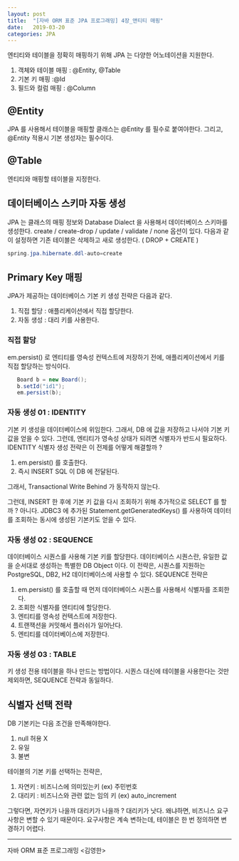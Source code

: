 ```yaml
---
layout: post
title:  "[자바 ORM 표준 JPA 프로그래밍] 4장_앤티티 매핑"
date:   2019-03-20
categories: JPA
---
```


엔티티와 테이블을 정확히 매핑하기 위해 JPA 는 다양한 어노테이션을 지원한다.

1. 객체와 테이블 매핑 : @Entity, @Table
2. 기본 키 매핑 :@Id
3. 필드와 컬럼 매핑 : @Column

## @Entity

JPA 를 사용해서 테이블을 매핑할 클래스는 @Entity 를 필수로 붙여야한다. 
그리고, @Entity 적용시 기본 생성자는 필수이다.

## @Table

엔티티와 매핑할 테이블을 지정한다.

## 데이터베이스 스키마 자동 생성

JPA 는 클래스의 매핑 정보와 Database Dialect 을 사용해서 데이터베이스 스키마를 생성한다.
create / create-drop / update / validate / none 옵션이 있다.
다음과 같이 설정하면 기존 테이블은 삭제하고 새로 생성한다. ( DROP + CREATE )

```java
spring.jpa.hibernate.ddl-auto=create
```

## Primary Key 매핑

JPA가 제공하는 데이터베이스 기본 키 생성 전략은 다음과 같다.

1. 직접 할당 : 애플리케이션에서 직접 할당한다.
2. 자동 생성 : 대리 키를 사용한다.

### 직접 할당

em.persist() 로 엔티티를 영속성 컨텍스트에 저장하기 전에, 애플리케이션에서 키를 직접 할당하는 방식이다.

```java
   Board b = new Board();
   b.setId("id1");
   em.persist(b);
```

### 자동 생성 01 : IDENTITY

기본 키 생성을 데이터베이스에 위임한다. 그래서, DB 에 값을 저장하고 나서야 기본 키 값을 얻을 수 있다.
그런데, 엔티티가 영속성 상태가 되려면 식별자가 반드시 필요하다. IDENTITY 식별자 생성 전략은 이 전제를 어떻게 해결할까 ?

1. em.persist() 를 호출한다.
2. 즉시 INSERT SQL 이 DB 에 전달된다. 
   
그래서, Transactional Write Behind 가 동작하지 않는다.

그런데, INSERT 한 후에 기본 키 값을 다시 조회하기 위해 추가적으로 SELECT 를 할까 ? 아니다.
JDBC3 에 추가된 Statement.getGeneratedKeys() 를 사용하여 데이터를 조회하는 동시에 생성된 기본키도 얻을 수 있다.

### 자동 생성 02 : SEQUENCE

데이터베이스 시퀀스를 사용해 기본 키를 할당한다. 데이터베이스 시퀀스란, 유일한 값을 순서대로 생성하는 특별한 DB Object 이다.
이 전략은, 시퀀스를 지원하는 PostgreSQL, DB2, H2 데이터베이스에 사용할 수 있다.
SEQUENCE 전략은 

1. em.persist() 를 호출할 때 먼저 데이터베이스 시퀀스를 사용해서 식별자를 조회한다.
2. 조회한 식별자를 엔티티에 할당한다.
3. 엔티티를 영속성 컨텍스트에 저장한다.
4. 트랜잭션을 커밋해서 플러쉬가 일어난다.
5. 엔티티를 데이터베이스에 저장한다.


### 자동 생성 03 : TABLE

키 생성 전용 테이블을 하나 만드는 방법이다.
시퀀스 대신에 테이블을 사용한다는 것만 제외하면, SEQUENCE 전략과 동일하다.

## 식별자 선택 전략

DB 기본키는 다음 조건을 만족해야한다.

1. null 허용 X
2. 유일
3. 불변

테이블의 기본 키를 선택하는 전략은,

1. 자연키 : 비즈니스에 의미있는키 (ex) 주민번호
2. 대리키 : 비즈니스와 관련 없는 임의 키 (ex) auto_increment

그렇다면, 자연키가 나을까 대리키가 나을까 ? 대리키가 낫다.
왜냐하면, 비즈니스 요구사항은 변할 수 있기 때문이다. 요구사항은 계속 변하는데, 테이블은 한 번 정의하면 변경하기 어렵다.

---
자바 ORM 표준 프로그래밍 <김영한>